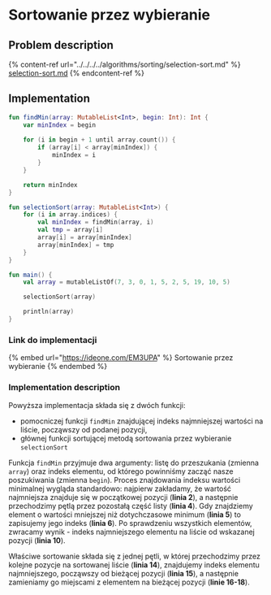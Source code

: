 # Sortowanie przez wybieranie

## Problem description

{% content-ref url="../../../../algorithms/sorting/selection-sort.md" %}
[selection-sort.md](../../../../algorithms/sorting/selection-sort.md)
{% endcontent-ref %}

## Implementation

```kotlin
fun findMin(array: MutableList<Int>, begin: Int): Int {
    var minIndex = begin
    
    for (i in begin + 1 until array.count()) {
        if (array[i] < array[minIndex]) {
            minIndex = i
        }
    }

    return minIndex
}

fun selectionSort(array: MutableList<Int>) {
    for (i in array.indices) {
        val minIndex = findMin(array, i)
        val tmp = array[i]
        array[i] = array[minIndex]
        array[minIndex] = tmp
    }
}

fun main() {
    val array = mutableListOf(7, 3, 0, 1, 5, 2, 5, 19, 10, 5)

    selectionSort(array)

    println(array)
}
```

### Link do implementacji

{% embed url="https://ideone.com/EM3UPA" %}
Sortowanie przez wybieranie
{% endembed %}

### Implementation description

Powyższa implementacja składa się z dwóch funkcji: 

* pomocniczej funkcji `findMin` znajdującej indeks najmniejszej wartości na liście, począwszy od podanej pozycji,
* głównej funkcji sortującej metodą sortowania przez wybieranie `selectionSort`

Funkcja `findMin` przyjmuje dwa argumenty: listę do przeszukania (zmienna `array`) oraz indeks elementu, od którego powinniśmy zacząć nasze poszukiwania (zmienna `begin`). Proces znajdowania indeksu wartości minimalnej wygląda standardowo: najpierw zakładamy, że wartość najmniejsza znajduje się w początkowej pozycji (**linia 2**), a następnie przechodzimy pętlą przez pozostałą część listy (**linia 4**). Gdy znajdziemy element o wartości mniejszej niż dotychczasowe minimum (**linia 5**) to zapisujemy jego indeks (**linia 6**). Po sprawdzeniu wszystkich elementów, zwracamy wynik - indeks najmniejszego elementu na liście od wskazanej pozycji (**linia 10**).

Właściwe sortowanie składa się z jednej pętli, w której przechodzimy przez kolejne pozycje na sortowanej liście (**linia 14**), znajdujemy indeks elementu najmniejszego, począwszy od bieżącej pozycji (**linia 15**), a następnie zamieniamy go miejscami z elementem na bieżącej pozycji (**linie 16-18**).


